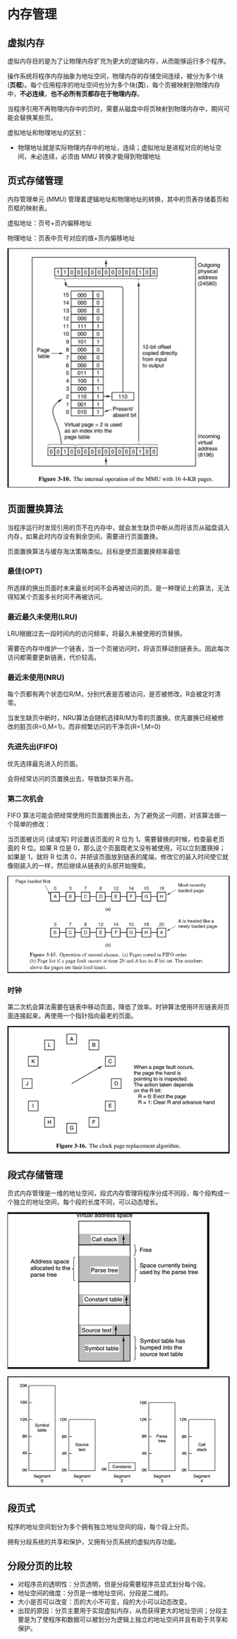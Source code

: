 # 内存管理

## 虚拟内存

虚拟内存目的是为了让物理内存扩充为更大的逻辑内存，从而能够运行多个程序。

操作系统将程序内存抽象为地址空间，物理内存的存储空间连续，被分为多个块(**页框**)。每个应用程序的地址空间也分为多个块(**页**)，每个页被映射到物理内存中，**不必连续**，**也不必所有页都存在于物理内存**。

当程序引用不再物理内存中的页时，需要从磁盘中将页映射到物理内存中，期间可能会替换某些页。

虚拟地址和物理地址的区别：

- 物理地址就是实际物理内存中的地址，连续；虚拟地址是进程对应的地址空间，未必连续，必须由 MMU 转换才能得到物理地址

## 页式存储管理

内存管理单元 (MMU) 管理着逻辑地址和物理地址的转换，其中的页表存储着页和页框的映射表。

虚拟地址：页号+页内偏移地址

物理地址：页表中页号对应的值+页内偏移地址

![image-20210208174047685](..\pic\image-20210208174047685.png)



## 页面置换算法

当程序运行时发现引用的页不在内存中，就会发生缺页中断从而将该页从磁盘调入内存，如果此时内存没有剩余空间，需要进行页面置换。

页面置换算法与缓存淘汰策略类似。目标是使页面置换频率最低

### 最佳(OPT)

所选择的换出页面时未来最长时间不会再被访问的页。是一种理论上的算法，无法得知某个页面多长时间不再被访问。

### 最近最久未使用(LRU)

LRU根据过去一段时间内的访问频率，将最久未被使用的页替换。

需要在内存中维护一个链表，当一个页被访问时，将该页移动到链表头。因此每次访问都需要更新链表，代价较高。

### 最近未使用(NRU)

每个页都有两个状态位R/M，分别代表是否被访问，是否被修改。R会被定时清零。

当发生缺页中断时，NRU算法会随机选择R/M为零的页置换。优先置换已经被修改的脏页(R=0,M=1)，而非频繁访问的干净页(R=1,M=0)

### 先进先出(FIFO)

优先选择最先进入的页面。

会将经常访问的页置换出去，导致缺页率升高。

### 第二次机会

FIFO 算法可能会把经常使用的页面置换出去，为了避免这一问题，对该算法做一个简单的修改：

当页面被访问 (读或写) 时设置该页面的 R 位为 1。需要替换的时候，检查最老页面的 R 位。如果 R 位是 0，那么这个页面既老又没有被使用，可以立刻置换掉；如果是 1，就将 R 位清 0，并把该页面放到链表的尾端，修改它的装入时间使它就像刚装入的一样，然后继续从链表的头部开始搜索。

![image-20210208193634103](..\pic\image-20210208193634103.png)

### 时钟

第二次机会算法需要在链表中移动页面，降低了效率。时钟算法使用环形链表将页面连接起来，再使用一个指针指向最老的页面。

![image-20210208193741021](..\pic\image-20210208193741021.png)

## 段式存储管理

页式内存管理是一维的地址空间，段式内存管理将程序分成不同段，每个段构成一个独立的地址空间，每个段的长度不同，可以动态增长。

![image-20210208194528416](..\pic\image-20210208194528416.png)

![image-20210208194542619](..\pic\image-20210208194542619.png)



## 段页式

程序的地址空间划分为多个拥有独立地址空间的段，每个段上分页。

拥有分段系统的共享和保护，又拥有分页系统的虚拟内存功能。

## 分段分页的比较

- 对程序员的透明性：分页透明，但是分段需要程序员显式划分每个段。
- 地址空间的维度：分页是一维地址空间，分段是二维的。
- 大小是否可以改变：页的大小不可变，段的大小可以动态改变。
- 出现的原因：分页主要用于实现虚拟内存，从而获得更大的地址空间；分段主要是为了使程序和数据可以被划分为逻辑上独立的地址空间并且有助于共享和保护。